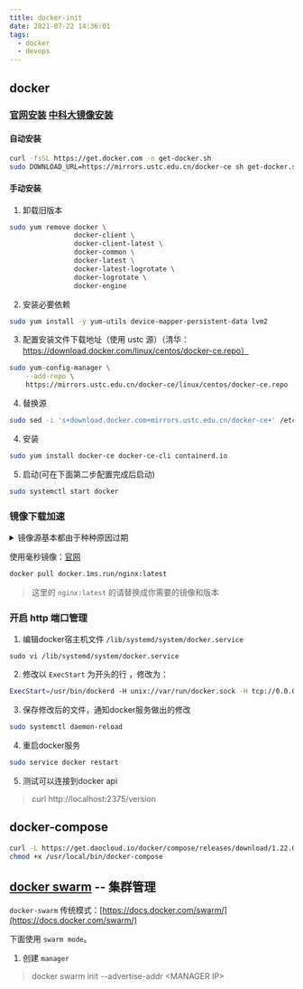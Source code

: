```yaml
---
title: docker-init
date: 2021-07-22 14:36:01
tags: 
  - docker
  - devops
---
```


## docker
### [官网安装](https://docs.docker.com/install/linux/docker-ce/centos/) [中科大镜像安装](https://mirrors.ustc.edu.cn/help/docker-ce.html)



#### 自动安装

```sh
curl -fsSL https://get.docker.com -o get-docker.sh
sudo DOWNLOAD_URL=https://mirrors.ustc.edu.cn/docker-ce sh get-docker.sh
```



#### 手动安装

1. 卸载旧版本
```sh
sudo yum remove docker \
                docker-client \
                docker-client-latest \
                docker-common \
                docker-latest \
                docker-latest-logrotate \
                docker-logrotate \
                docker-engine
```
<!-- more -->

2. 安装必要依赖
```sh
sudo yum install -y yum-utils device-mapper-persistent-data lvm2
```

3. 配置安装文件下载地址（使用 ustc 源）（清华：https://download.docker.com/linux/centos/docker-ce.repo）
```sh
sudo yum-config-manager \
    --add-repo \
    https://mirrors.ustc.edu.cn/docker-ce/linux/centos/docker-ce.repo
```

4. 替换源
```sh
sudo sed -i 's+download.docker.com+mirrors.ustc.edu.cn/docker-ce+' /etc/yum.repos.d/docker-ce.repo
```

4. 安装
```sh
sudo yum install docker-ce docker-ce-cli containerd.io
```

5. 启动(可在下面第二步配置完成后启动)
```sh
sudo systemctl start docker
```


### 镜像下载加速
<details>
  <summary> 镜像源基本都由于种种原因过期 </summary>


1. 加速地址（不能保证还能使用）
| 源     | 地址                                          |
| ------ | --------------------------------------------- |
| 道客云 | http://f1361db2.m.daocloud.io                 |
| 华为   | https://f7vi4u4n.mirror.swr.myhuaweicloud.com |
| ustc   | https://docker.mirrors.ustc.edu.cn/           |
| 腾讯   | https://mirror.ccs.tencentyun.com             |

2. 使用
```sh
sudo mkdir -p /etc/docker
```
```sh
sudo tee /etc/docker/daemon.json <<- 'EOF'
```
```json
{
    "registry-mirrors": ["https://docker.mirrors.ustc.edu.cn/"]
}
EOF
```
```sh
sudo systemctl daemon-reload
```
```sh
sudo systemctl restart docker
```

</details>  



使用毫秒镜像：[官网](https://1ms.run/)

```sh
docker pull docker.1ms.run/nginx:latest
```

> 这里的 `nginx:latest` 的请替换成你需要的镜像和版本

### 开启 http 端口管理

1. 编辑docker宿主机文件 `/lib/systemd/system/docker.service`
```
sudo vi /lib/systemd/system/docker.service
```
2. 修改以 `ExecStart` 为开头的行 ，修改为：
```sh
ExecStart=/usr/bin/dockerd -H unix://var/run/docker.sock -H tcp://0.0.0.0:2375
```
3. 保存修改后的文件，通知docker服务做出的修改
```sh
sudo systemctl daemon-reload
```
4. 重启docker服务
```sh
sudo service docker restart
```
5. 测试可以连接到docker api
> curl http://localhost:2375/version

## docker-compose
```sh
curl -L https://get.daocloud.io/docker/compose/releases/download/1.22.0/docker-compose-\`uname -s\`-\`uname -m\` > /usr/local/bin/docker-compose
chmod +x /usr/local/bin/docker-compose
```

## [docker swarm](https://docs.docker.com/engine/swarm/) -- 集群管理  
`docker-swarm` 传统模式：[https://docs.docker.com/swarm/](https://docs.docker.com/swarm/)

下面使用 `swarm mode`。

1. 创建 `manager`  
> docker swarm init --advertise-addr \<MANAGER IP\>